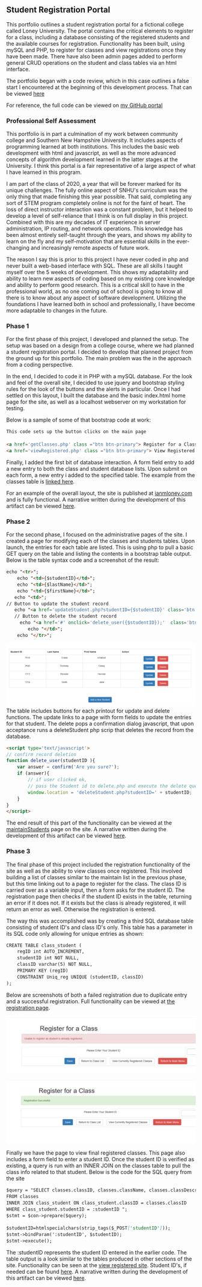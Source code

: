 ## Student Registration Portal  
This portfolio outlines a student registration portal for a fictional college called Loney University.  The portal contains the critical elements to register for a class, including a database consisting of the registered students and the available courses for registration.  Functionality has been built, using mySQL and PHP, to register for classes and view registrations once they have been made.  There have also been admin pages added to perform general CRUD operations on the student and class tables via an html interface.  

The portfolio began with a code review, which in this case outlines a false start I encountered at the beginning of this development process.  That can be viewed [here](Ian_Loney_Milestone_1.avi)

For reference, the full code can be viewed on [my GitHub portal](https://github.com/Thelius42/studentRegistrationPortal)


### Professional Self Assessment
This portfolio is in part a culmination of my work between community college and Southern New Hampshire University.  It includes aspects of programming learned at both institutions. This includes the basic web development with html and javascript, as well as the more advanced concepts of algorithm development learned in the latter stages at the University.  I think this portal is a fair representative of a large aspect of what I have learned in this program.

I am part of the class of 2020, a year that will be forever marked for its unique challenges.  The fully online aspect of SNHU's curriculum was the only thing that made finishing this year possible. That said, completing any sort of STEM program completely online is not for the faint of heart.  The loss of direct instructor interaction was a constant problem, but it helped to develop a level of self-reliance that I think is on full display in this project.  Combined with this are my decades of IT experience in server administration, IP routing, and network operations.  This knowledge has been almost entirely self-taught through the years, and shows my ability to learn on the fly and my self-motivation that are essential skills in the ever-changing and increasingly remote aspects of future work.

The reason I say this is prior to this project I have never coded in php and never built a web-based interface with SQL.  These are all skills I taught myself over the 5 weeks of development.  This shows my adaptability and ability to learn new aspects of coding based on my existing core knowledge and ability to perform good research.  This is a critical skill to have in the professional world, as no one coming out of school is going to know all there is to know about any aspect of software development.  Utilizing the foundations I have learned both in school and professionally, I have become more adaptable to changes in the future.

### Phase 1

For the first phase of this project, I developed and planned the setup.  The setup was based on a design from a college course, where we had planned a student registration portal.  I decided to develop that planned project from the ground up for this portfolio.  The main problem was the in the approach from a coding perspective.  

In the end, I decided to code it in PHP with a mySQL database.  For the look and feel of the overall site, I decided to use jquery and bootstrap styling rules for the look of the buttons and the alerts in particular.  Once I had settled on this layout, I built the database and the basic index.html home page for the site, as well as  a localhost webserver on my workstation for testing.

Below is a sample of some of that bootstrap code at work:



```markdown
This code sets up the button clicks on the main page

<a href='getClasses.php' class ="btn btn-primary"> Register for a Class</a>&nbsp &nbsp &nbsp &nbsp &nbsp &nbsp
<a href='viewRegistered.php' class ="btn btn-primary"> View Registered Classes</a> 

```
Finally, I added the first bit of database interaction.  A form field entry to add a new entry to both the class and student database lists.  Upon submit on each form, a new entry i added to the specified table.  The example from the classes table is [linked here](http://ianmloney.com/createClass.php).

For an example of the overall layout, the site is published at [ianmloney.com](http://ianmloney.com) and is fully functional.  A narrative written during the development of this artifact can be viewed [here](narrative1.md).

### Phase 2

For the second phase, I focused on the administrative pages of the site.  I created a page for modifying each of the classes and students tables.  Upon launch, the entries for each table are listed.  This is using php to pull a basic GET query on the table and listing the contents in a bootstrap table output. Below is the table syntax code and a screenshot of the result:

```markdown
echo "<tr>";
	echo "<td>{$studentID}</td>";
	echo "<td>{$lastName}</td>";
	echo "<td>{$firstName}</td>";
   echo "<td>";
// Button to update the student record
   echo "<a href='updateStudent.php?studentID={$studentID}' class='btn btn-primary m-r-1em'>Update</a> &nbsp &nbsp" ;
   // Button to delete the student record
     echo "<a href='#' onclick='delete_user({$studentID});'  class='btn btn-danger'>Delete</a>";  
    	echo "</td>";
	echo "</tr>";

```
![updateStudentTable](updateStudentTable.png)
The table includes buttons for each printout for update and delete functions.  The update links to a page with form fields to update the entries for that student.  The delete pops a confirmation dialog javascript, that upon acceptance runs a deleteStudent php scrip that deletes the record from the database.


```markdown
<script type='text/javascript'>
// confirm record deletion
function delete_user(studentID ){	
	var answer = confirm('Are you sure?');
	if (answer){
		// if user clicked ok, 
		// pass the Student id to delete.php and execute the delete query
		window.location = 'deleteStudent.php?studentID=' + studentID;
	} 
}
</script>
```
The end result of this part of the functionality can be viewed at the [maintainStudents](http://ianmloney.com/maintainStudent.php) page on the site.  A narrative written during the development of this artifact can be viewed [here](narrative2.md).

### Phase 3

The final phase of this project included the registration functionality of the site as well as the ability to view classes once registered.  This involved building a list of classes similar to the maintain list in the previous phase, but this time linking out to a page to register for the class.  The class ID is carried over as a variable input, then a form asks for the student ID.  The registration page then checks if the student ID exists in the table, returning an error if it does not.  If it exists but the class is already registered, it will return an error as well.  Otherwise the registration is entered.

The way this was accomplished was by creating a third SQL database table consisting of student ID's and class ID's only.  This table has a parameter in its SQL code only allowing for unique entries as shown:

```markdown
CREATE TABLE class_student (
	regID int AUTO_INCREMENT,
	studentID int NOT NULL,
	classID varchar(5) NOT NULL,
	PRIMARY KEY (regID)
	CONSTRAINT Uniq_reg UNIQUE (studentID, classID)
);
```
Below are screenshots of both a failed registration due to duplicate entry and a successful registration.  Full functionality can be viewed at [the registration page](http://ianmloney.com/getClasses.php).

![duplicateReg](dupReg.png)

![successfulReg](successfulReg.png)

Finally we have the page to view final registered classes.  This page also includes a form field to enter a student ID.  Once the student ID is verified as existing, a query is run with an INNER JOIN on the classes table to pull the class info related to that student.  Below is the code for the SQL query from the site

```markdown
$query = "SELECT classes.classID, classes.className, classes.classDescription, classes.timeOfClass, class_student.studentID
FROM classes
INNER JOIN class_student ON class_student.classID = classes.classID            
WHERE class_student.studentID = :studentID ";
$stmt = $con->prepare($query);

$studentID=htmlspecialchars(strip_tags($_POST['studentID']));
$stmt->bindParam(':studentID', $studentID);
$stmt->execute();
```

The :studentID represents the student ID entered in the earlier code.  The table output is a look similar to the tables produced in other sections of the site.  Functionality can be seen at the [view registered site](http://ianmloney.com/viewRegistered.php).  Student ID's, if needed can be found [here](http://ianmloney.com/maintainStudents.php).  A narrative written during the development of this artifact can be viewed [here](narrative3.md).

